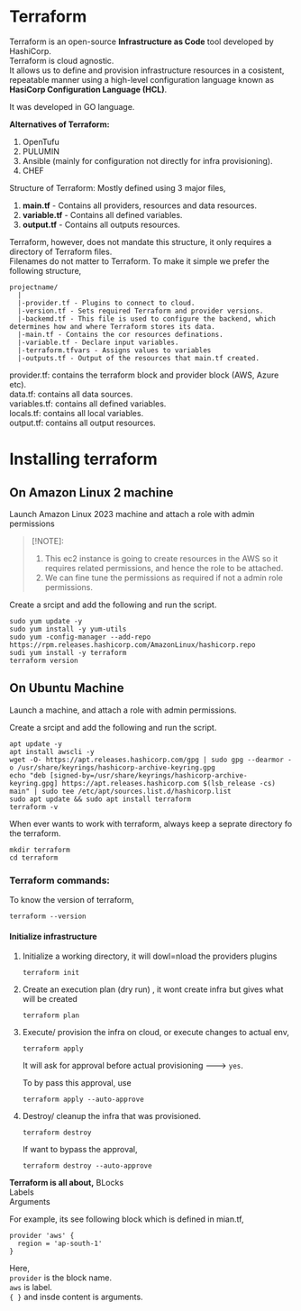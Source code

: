 # Terraform 
Terraform is an open-source **Infrastructure as Code** tool developed by HashiCorp.  
Terraform is cloud agnostic.  
It allows us to define and provision infrastructure resources in a cosistent, repeatable manner using a high-level configuration language known as **HasiCorp Configuration Language (HCL)**.  

It was developed in GO language.  


**Alternatives of Terraform:**
  1. OpenTufu
  2. PULUMIN
  3. Ansible (mainly for configuration not directly for infra provisioning).
  4. CHEF


Structure of Terraform:
Mostly defined using 3 major files, 
  1. **main.tf** - Contains all providers, resources and data resources.
  2. **variable.tf** - Contains all defined variables.
  3. **output.tf** - Contains all outputs resources.

  
Terraform, however, does not mandate this structure, it only requires a directory of Terraform files.  
Filenames do not matter to Terraform. To make it simple we prefer the following structure,   

```
projectname/
  |
  |-provider.tf - Plugins to connect to cloud.
  |-version.tf - Sets required Terraform and provider versions.
  |-backemd.tf - This file is used to configure the backend, which determines how and where Terraform stores its data.
  |-main.tf - Contains the cor resources definations.
  |-variable.tf - Declare input variables.
  |-terraform.tfvars - Assigns values to variables
  |-outputs.tf - Output of the resources that main.tf created.

```

provider.tf: contains the terraform block and provider block (AWS, Azure etc).  
data.tf: contains all data sources.  
variables.tf: contains all defined variables.  
locals.tf: contains all local variables.  
output.tf: contains all output resources.  

# Installing terraform

## On Amazon Linux 2 machine
Launch Amazon Linux 2023 machine and attach a role with admin permissions  

> [!NOTE]: 
> 1. This ec2 instance is going to create resources in the AWS so it requires related permissions, and hence the role to be attached.
> 2. We can fine tune the permissions as required if not a admin role permissions.

Create a srcipt and add the following and run the script.  
```
sudo yum update -y
sudo yum install -y yum-utils
sudo yum -config-manager --add-repo https://rpm.releases.hashicorp.com/AmazonLinux/hashicorp.repo
sudi yum install -y terraform
terraform version
```

## On Ubuntu Machine

Launch a machine, and attach a role with admin permissions.  

Create a srcipt and add the following and run the script.   
```
apt update -y
apt install awscli -y
wget -O- https://apt.releases.hashicorp.com/gpg | sudo gpg --dearmor -o /usr/share/keyrings/hashicorp-archive-keyring.gpg
echo "deb [signed-by=/usr/share/keyrings/hashicorp-archive-keyring.gpg] https://apt.releases.hashicorp.com $(lsb_release -cs) main" | sudo tee /etc/apt/sources.list.d/hashicorp.list
sudo apt update && sudo apt install terraform
terraform -v
```

When ever wants to work with terraform, always keep a seprate directory fo the terraform.
```
mkdir terraform
cd terraform
```

### Terraform commands:
  
To know the version of terraform,
 ```
 terraform --version
 ```
#### Initialize infrastructure

1. Initialize a working directory, it will dowl=nload the providers plugins
   ```
   terraform init
   ```
2. Create an execution plan (dry run) , it wont create infra but gives what will be created
   ```
   terraform plan
   ```
3. Execute/ provision the infra on cloud, or execute changes to actual env,
   ```
   terraform apply
   ```
   It will ask for approval before actual provisioning ---> `yes`.

   To by pass this approval, use
   ```
   terraform apply --auto-approve
   ```
4. Destroy/ cleanup the infra that was provisioned.
   ```
   terraform destroy
   ```

   If want to bypass the approval,
   ```
   terraform destroy --auto-approve
   ```


**Terraform is all about,**
BLocks  
Labels  
Arguments


For example, its see following block which is defined in mian.tf, 

```
provider 'aws' {
  region = 'ap-south-1'
}
```

Here,   
`provider` is the block name.   
`aws` is label.  
`{ }` and insde content is arguments.




